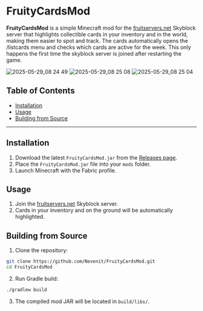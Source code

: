 # FruityCardsMod

**FruityCardsMod** is a simple Minecraft mod for the [fruitservers.net](https://fruitservers.net/) Skyblock server that highlights collectible cards in your inventory and in the world, making them easier to spot and track.
The cards automatically opens the /listcards menu and checks which cards are active for the week. This only happens the first time the skyblock server is joined after restarting the game.

![2025-05-29_08 24 49](https://github.com/user-attachments/assets/c4ff4dd0-de1b-4b88-8875-8f73b67cc8eb)
![2025-05-29_08 25 08](https://github.com/user-attachments/assets/f6a31f7e-0e8a-4052-bca3-e983d91b603b)
![2025-05-29_08 25 04](https://github.com/user-attachments/assets/d809e23f-374e-496b-8c01-416637bc2f1d)


## Table of Contents

* [Installation](#installation)
* [Usage](#usage)
* [Building from Source](#building-from-source)

---

## Installation

1. Download the latest `FruityCardsMod.jar` from the [Releases page](https://github.com/Nevenit/FruityCardsMod/releases).
2. Place the `FruityCardsMod.jar` file into your `mods` folder.
3. Launch Minecraft with the Fabric profile.

## Usage

1. Join the [fruitservers.net](https://fruitservers.net/) Skyblock server.
2. Cards in your inventory and on the ground will be automatically highlighted.

## Building from Source

1. Clone the repository:

```bash
git clone https://github.com/Nevenit/FruityCardsMod.git
cd FruityCardsMod
```

2. Run Gradle build:
```bash
./gradlew build
```

3. The compiled mod JAR will be located in `build/libs/`.
